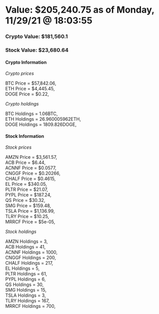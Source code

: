 # Value: $205,240.75 as of Monday, 11/29/21 @ 18:03:55 

### Crypto Value: $181,560.1

### Stock Value: $23,680.64

#### Crypto Information 
*Crypto prices* 

BTC Price = $57,842.06,  
ETH Price = $4,445.45,  
DOGE Price = $0.22,  


*Crypto holdings* 

BTC Holdings = 1.06BTC,  
ETH Holdings = 26.960005962ETH,  
DOGE Holdings = 1809.826DOGE,  


#### Stock Information 

*Stock prices* 

AMZN Price = $3,561.57,  
ACB Price = $6.44,  
ACNNF Price = $0.0577,  
CNGGF Price = $0.20266,  
CHALF Price = $0.4615,  
EL Price = $340.05,  
PLTR Price = $21.07,  
PYPL Price = $187.24,  
QS Price = $30.32,  
SMG Price = $159.48,  
TSLA Price = $1,136.99,  
TLRY Price = $10.25,  
MRRCF Price = $5e-05,  


*Stock holdings* 

AMZN Holdings = 3,  
ACB Holdings = 41,  
ACNNF Holdings = 1000,  
CNGGF Holdings = 200,  
CHALF Holdings = 217,  
EL Holdings = 5,  
PLTR Holdings = 61,  
PYPL Holdings = 6,  
QS Holdings = 30,  
SMG Holdings = 15,  
TSLA Holdings = 3,  
TLRY Holdings = 167,  
MRRCF Holdings = 700,  


